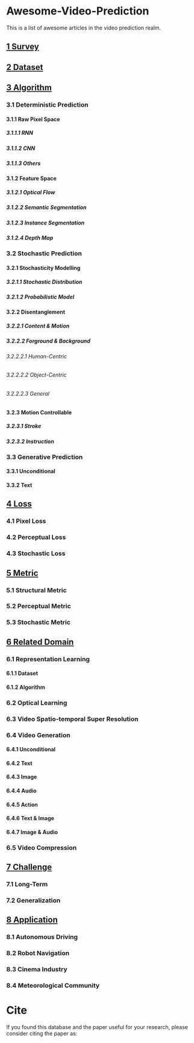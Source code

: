 # Awesome-Video-Prediction

This is a list of awesome articles in the video prediction realm.

## [1 Survey](./paper%20list/1%20Survey.md)
## [2 Dataset](./paper%20list/2%20Dataset.md)
## [3 Algorithm](./paper%20list/3%20Algorithm.md)
### 3.1 Deterministic Prediction
#### 3.1.1 Raw Pixel Space
##### 3.1.1.1 RNN
##### 3.1.1.2 CNN
##### 3.1.1.3 Others
#### 3.1.2 Feature Space
##### 3.1.2.1 Optical Flow
##### 3.1.2.2 Semantic Segmentation
##### 3.1.2.3 Instance Segmentation
##### 3.1.2.4 Depth Map
### 3.2 Stochastic Prediction
#### 3.2.1 Stochasticity Modelling
##### 3.2.1.1 Stochastic Distribution
##### 3.2.1.2 Probabilistic Model
#### 3.2.2 Disentanglement
##### 3.2.2.1 Content & Motion
##### 3.2.2.2 Forground & Background
###### 3.2.2.2.1 Human-Centric
###### 3.2.2.2.2 Object-Centric
###### 3.2.2.2.3 General
#### 3.2.3 Motion Controllable
##### 3.2.3.1 Stroke
##### 3.2.3.2 Instruction
### 3.3 Generative Prediction
#### 3.3.1 Unconditional
#### 3.3.2 Text
## [4 Loss](./paper%20list/4%20Loss.md)
### 4.1 Pixel Loss
### 4.2 Perceptual Loss
### 4.3 Stochastic Loss
## [5 Metric](./paper%20list/5%20Metric.md)
### 5.1 Structural Metric
### 5.2 Perceptual Metric
### 5.3 Stochastic Metric
## [6 Related Domain](./paper%20list/6%20Related%20Domain.md)
### 6.1 Representation Learning
#### 6.1.1 Dataset
#### 6.1.2 Algorithm
### 6.2 Optical Learning
### 6.3 Video Spatio-temporal Super Resolution
### 6.4 Video Generation
#### 6.4.1 Unconditional
#### 6.4.2 Text
#### 6.4.3 Image
#### 6.4.4 Audio
#### 6.4.5 Action
#### 6.4.6 Text & Image
#### 6.4.7 Image & Audio
### 6.5 Video Compression
## [7 Challenge](./paper%20list/7%20Challenge.md)
### 7.1 Long-Term
### 7.2 Generalization
## [8 Application](./paper%20list/8%20Application.md)
### 8.1 Autonomous Driving
### 8.2 Robot Navigation
### 8.3 Cinema Industry
### 8.4 Meteorological Community

# Cite
If you found this database and the paper useful for your research, please consider citing the paper as:
```
```